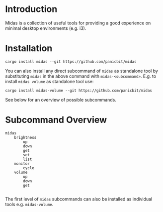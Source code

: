 # Introduction

Midas is a collection of useful tools for providing a good experience on minimal desktop environments (e.g. i3).

# Installation

```
cargo install midas --git https://github.com/panicbit/midas
```

You can also install any direct subcommand of `midas` as standalone tool by substituting `midas` in the above command with `midas-<subcommand>`.
E.g. to install `midas volume` as standalone tool use:

```
cargo install midas-volume --git https://github.com/panicbit/midas
```

See below for an overview of possible subcommands.

# Subcommand Overview

```
midas
    brightness
        up
        down
        get
        set
        list
    monitor
        cycle
    volume
        up
        down
        get
    
```

The first level of `midas` subcommands can also be installed as individual tools e.g. `midas-volume`.